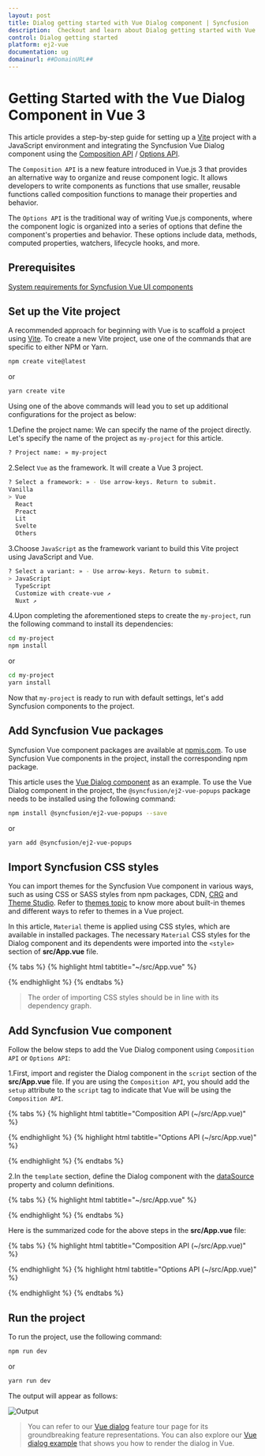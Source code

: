 ```yaml
---
layout: post
title: Dialog getting started with Vue Dialog component | Syncfusion
description:  Checkout and learn about Dialog getting started with Vue Dialog component of Syncfusion Essential JS 2 and more details.
control: Dialog getting started 
platform: ej2-vue
documentation: ug
domainurl: ##DomainURL##
---
```


# Getting Started with the Vue Dialog Component in Vue 3

This article provides a step-by-step guide for setting up a [Vite](https://vitejs.dev/) project with a JavaScript environment and integrating the Syncfusion Vue Dialog component using the [Composition API](https://vuejs.org/guide/introduction.html#composition-api) / [Options API](https://vuejs.org/guide/introduction.html#options-api).

The `Composition API` is a new feature introduced in Vue.js 3 that provides an alternative way to organize and reuse component logic. It allows developers to write components as functions that use smaller, reusable functions called composition functions to manage their properties and behavior.

The `Options API` is the traditional way of writing Vue.js components, where the component logic is organized into a series of options that define the component's properties and behavior. These options include data, methods, computed properties, watchers, lifecycle hooks, and more.

## Prerequisites

[System requirements for Syncfusion Vue UI components](https://ej2.syncfusion.com/vue/documentation/system-requirements/)

## Set up the Vite project

A recommended approach for beginning with Vue is to scaffold a project using [Vite](https://vitejs.dev/). To create a new Vite project, use one of the commands that are specific to either NPM or Yarn.

```bash
npm create vite@latest
```

or

```bash
yarn create vite
```

Using one of the above commands will lead you to set up additional configurations for the project as below:

1.Define the project name: We can specify the name of the project directly. Let's specify the name of the project as `my-project` for this article.

```bash
? Project name: » my-project
```

2.Select `Vue` as the framework. It will create a Vue 3 project.

```bash
? Select a framework: » - Use arrow-keys. Return to submit.
Vanilla
> Vue
  React
  Preact
  Lit
  Svelte
  Others
```

3.Choose `JavaScript` as the framework variant to build this Vite project using JavaScript and Vue.

```bash
? Select a variant: » - Use arrow-keys. Return to submit.
> JavaScript
  TypeScript
  Customize with create-vue ↗
  Nuxt ↗
```

4.Upon completing the aforementioned steps to create the `my-project`, run the following command to install its dependencies:

```bash
cd my-project
npm install
```

or

```bash
cd my-project
yarn install
```

Now that `my-project` is ready to run with default settings, let's add Syncfusion components to the project.

## Add Syncfusion Vue packages

Syncfusion Vue component packages are available at [npmjs.com](https://www.npmjs.com/search?q=ej2-vue). To use Syncfusion Vue components in the project, install the corresponding npm package.

This article uses the [Vue Dialog component](https://www.syncfusion.com/vue-components/vue-modal-dialog) as an example. To use the Vue Dialog component in the project, the `@syncfusion/ej2-vue-popups` package needs to be installed using the following command:

```bash
npm install @syncfusion/ej2-vue-popups --save
```

or

```bash
yarn add @syncfusion/ej2-vue-popups
```

## Import Syncfusion CSS styles

You can import themes for the Syncfusion Vue component in various ways, such as using CSS or SASS styles from npm packages, CDN, [CRG](https://ej2.syncfusion.com/javascript/documentation/common/custom-resource-generator/) and [Theme Studio](https://ej2.syncfusion.com/vue/documentation/appearance/theme-studio/). Refer to [themes topic](https://ej2.syncfusion.com/vue/documentation/appearance/theme/) to know more about built-in themes and different ways to refer to themes in a Vue project.

In this article, `Material` theme is applied using CSS styles, which are available in installed packages. The necessary `Material` CSS styles for the Dialog component and its dependents were imported into the `<style>` section of **src/App.vue** file.

{% tabs %}
{% highlight html tabtitle="~/src/App.vue" %}

<style>
  @import "../node_modules/@syncfusion/ej2-base/styles/material.css";
  @import "../node_modules/@syncfusion/ej2-vue-buttons/styles/material.css";
  @import "../node_modules/@syncfusion/ej2-vue-popups/styles/material.css";
</style>

{% endhighlight %}
{% endtabs %}

> The order of importing CSS styles should be in line with its dependency graph.

## Add Syncfusion Vue component

Follow the below steps to add the Vue Dialog component using `Composition API` or `Options API`:

  1.First, import and register the Dialog component in the `script` section of the **src/App.vue** file. If you are using the `Composition API`, you should add the `setup` attribute to the `script` tag to indicate that Vue will be using the `Composition API`.

{% tabs %}
{% highlight html tabtitle="Composition API (~/src/App.vue)" %}

<script setup>
  import { DialogComponent as EjsDialog } from "@syncfusion/ej2-vue-popups";
</script>

{% endhighlight %}
{% highlight html tabtitle="Options API (~/src/App.vue)" %}

<script>
import { DialogComponent } from "@syncfusion/ej2-vue-popups";
//Component registeration
export default {
name: "App",
components: {
"ejs-dialog":DialogComponent
},
}
</script>

{% endhighlight %}
{% endtabs %}
   
2.In the `template` section, define the Dialog component with the [dataSource](https://ej2.syncfusion.com/vue/documentation/api/dialog#datasource) property and column definitions.

{% tabs %}
{% highlight html tabtitle="~/src/App.vue" %}

<template>
    <div>
        <div id="target" class="control-section">
        <ejs-dialog :target="target" :width="width" :content="content">
        </ejs-dialog>
        </div>
    </div>
    </template>

{% endhighlight %}
{% endtabs %}

Here is the summarized code for the above steps in the **src/App.vue** file:

{% tabs %}
{% highlight html tabtitle="Composition API (~/src/App.vue)" %}

<template>
  <div>
    <div id="target" class="control-section">
      <ejs-dialog :target="data[0].target" :width="data[0].width" :content="data[0].content">
      </ejs-dialog>
    </div>
  </div>
</template>
<script setup>
import { DialogComponent as EjsDialog } from "@syncfusion/ej2-vue-popups";
  const data = [{ target: "#target",
                  width: "335px",
                  content: "This is a Dialog with content.",}]
</script>
<style>
  @import "../node_modules/@syncfusion/ej2-vue-popups/styles/material.css";
  .control-section {
    height: 100%;
    min-height: 200px;
  }
</style>

{% endhighlight %}
{% highlight html tabtitle="Options API (~/src/App.vue)" %}

<template>
  <div>
    <div id="target" class="control-section">
      <ejs-dialog :target="target" :width="width" :content="content">
      </ejs-dialog>
    </div>
  </div>
</template>
<script>
import { DialogComponent } from "@syncfusion/ej2-vue-popups";
export default {
name: "App",
components: {
"ejs-dialog":DialogComponent
},
  data: function () {
    return {
      target: "#target",
      width: "335px",
      content: "This is a Dialog with content.",
    };
  },
  methods: {},
}
</script>
<style>
  @import "../node_modules/@syncfusion/ej2-vue-popups/styles/material.css";
  .control-section {
    height: 100%;
    min-height: 200px;
  }
</style>

{% endhighlight %}
{% endtabs %}

## Run the project

To run the project, use the following command:

```bash
npm run dev
```

or

```bash
yarn run dev
```

The output will appear as follows:

![Output](./images/vue3-dialog.png)

> You can refer to our [Vue dialog](https://www.syncfusion.com/vue-components/vue-modal-dialog) feature tour page for its groundbreaking feature representations. You can also explore our [Vue dialog example](https://ej2.syncfusion.com/vue/documentation/dialog/getting-started/) that shows you how to render the dialog in Vue.